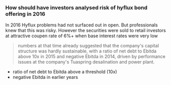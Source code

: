 ### How should have investors analysed risk of hyflux bond offering in 2016
In 2016 Hyflux problems had not surfaced out in open. But professionals knew that this was risky. However the securities were sold to retail investors at attractive coupen rate of 6%+ when base interest rates were very low

> numbers at that time already suggested that the company's capital structure was hardly sustainable, with a ratio of net debt to Ebitda above 10x in 2015 and negative Ebitda in 2014, driven by performance issues at the company's Tuaspring desalination and power plant.

- ratio of net debt to Ebitda above a threshold (10x)
- negative Ebitda in earlier years

